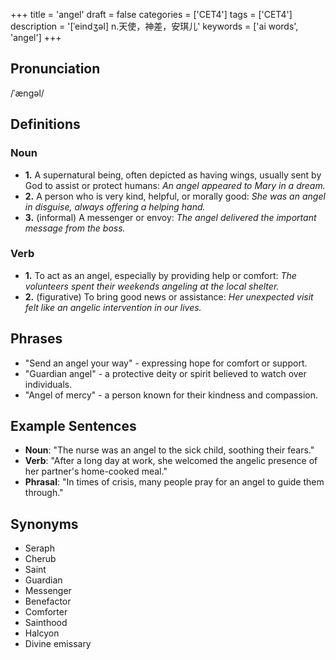 +++
title = 'angel'
draft = false
categories = ['CET4']
tags = ['CET4']
description = '[ˈeindʒəl] n.天使，神差，安琪儿'
keywords = ['ai words', 'angel']
+++

## Pronunciation
/ˈængəl/

## Definitions
### Noun
- **1.** A supernatural being, often depicted as having wings, usually sent by God to assist or protect humans: *An angel appeared to Mary in a dream.*
- **2.** A person who is very kind, helpful, or morally good: *She was an angel in disguise, always offering a helping hand.*
- **3.** (informal) A messenger or envoy: *The angel delivered the important message from the boss.*

### Verb
- **1.** To act as an angel, especially by providing help or comfort: *The volunteers spent their weekends angeling at the local shelter.*
- **2.** (figurative) To bring good news or assistance: *Her unexpected visit felt like an angelic intervention in our lives.*

## Phrases
- "Send an angel your way" - expressing hope for comfort or support.
- "Guardian angel" - a protective deity or spirit believed to watch over individuals.
- "Angel of mercy" - a person known for their kindness and compassion.

## Example Sentences
- **Noun**: "The nurse was an angel to the sick child, soothing their fears."
- **Verb**: "After a long day at work, she welcomed the angelic presence of her partner's home-cooked meal."
- **Phrasal**: "In times of crisis, many people pray for an angel to guide them through."

## Synonyms
- Seraph
- Cherub
- Saint
- Guardian
- Messenger
- Benefactor
- Comforter
- Sainthood
- Halcyon
- Divine emissary
